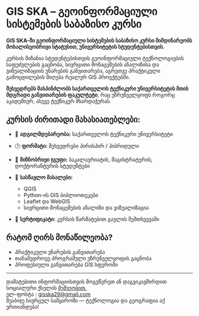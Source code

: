 # GIS SKA – გეოინფორმაციული სისტემების საბაზისო კურსი

**GIS SKA-ში გეოინფორმაციული სისტემების საბაზისო კურსი მიმდინარეობს მოხალისეობრივი სტატუსით, უნივერსიტეტის სტუდენტებისთვის.**

კურსის მიზანია სტუდენტებისთვის გეოინფორმაციული ტექნოლოგიების საფუძვლების გაცნობა, სივრცითი მონაცემების ანალიზისა და ვიზუალიზაციის უნარების განვითარება, აგრეთვე პრაქტიკული გამოცდილების მიღება რეალურ GIS პროექტებში.

**შეხვედრებს მასპინძლობს საქართველოს ტექნიკური უნივერსიტეტის მთის მდგრადი განვითარების ფაკულტეტი**, რაც უზრუნველყოფს როგორც აკადემიურ, ასევე ტექნიკურ მხარდაჭერას.

## კურსის ძირითადი მახასიათებლები:

- 📍 **ადგილმდებარეობა:** საქართველოს ტექნიკური უნივერსიტეტი  
- 🕒 **ფორმატი:** შეხვედრები პირისპირ / ჰიბრიდული  
- 🎯 **მიზნობრივი ჯგუფი:** ბაკალავრიატის, მაგისტრატურის, დოქტორანტურის სტუდენტები  
- 🧰 **სასწავლო მასალები:**  
  - QGIS  
  - Python-ის GIS ბიბლიოთეკები  
  - Leaflet და WebGIS  
  - სივრცითი მონაცემების ანალიზი და ვიზუალიზაცია  

- 📜 **სერტიფიკატი:** კურსის წარმატებით გავლის შემთხვევაში

## რატომ ღირს მონაწილეობა?

 
- პრაქტიკული უნარების განვითარება  
- თანამედროვე პროგრამული უზრუნველყოფის გაცნობა  
- პროფესიული განვითარება GIS სფეროში

---

დამატებითი ინფორმაციისთვის მოგვწერეთ ან დაგვიკავშირდით სოციალური ქსელის [მეშვეობით.](https://www.facebook.com/profile.php?id=61575930691311) <br>
ელ-ფოსტა : gisska29@gmail.com <br>
შეაბიჯე სივრცულ სამყაროში — ტექნოლოგია და გეოგრაფია აქ ერთიანდება! <br>
